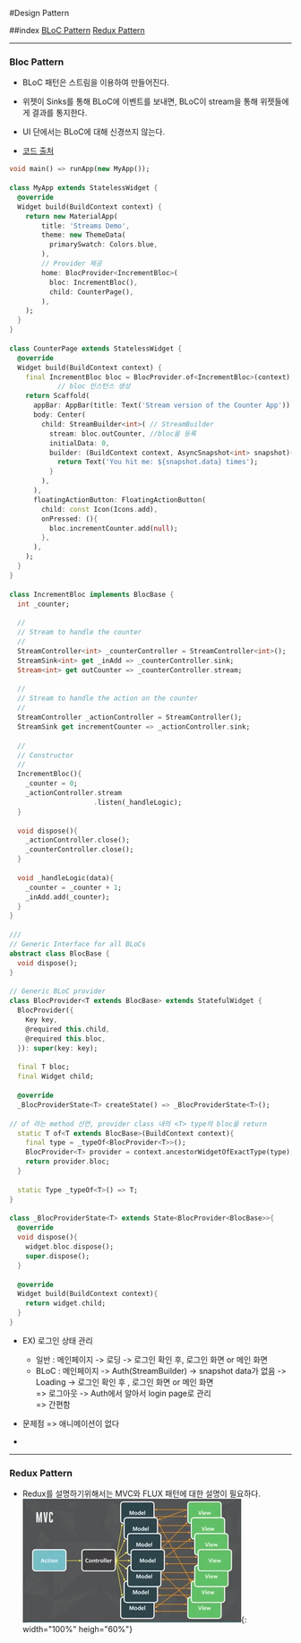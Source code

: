 #Design Pattern

##index
[BLoC Pattern](#BLoC-Pattern)
[Redux Pattern](#Redux-Pattern)

---

### Bloc Pattern

- BLoC 패턴은 스트림을 이용하여 만들어진다.
- 위젯이 Sinks를 통해 BLoC에 이벤트를 보내면, BLoC이 stream을 통해 위젯들에게 결과를 통지한다.  
- UI 단에서는 BLoC에 대해 신경쓰지 않는다.

 
 - [코드 출처](https://javaexpert.tistory.com/970)
~~~Dart
void main() => runApp(new MyApp());

class MyApp extends StatelessWidget {
  @override
  Widget build(BuildContext context) {
    return new MaterialApp(
        title: 'Streams Demo',
        theme: new ThemeData(
          primarySwatch: Colors.blue,
        ),
        // Provider 제공
        home: BlocProvider<IncrementBloc>(
          bloc: IncrementBloc(),
          child: CounterPage(),
        ),
    );
  }
}

class CounterPage extends StatelessWidget {
  @override
  Widget build(BuildContext context) {
    final IncrementBloc bloc = BlocProvider.of<IncrementBloc>(context);
            // bloc 인스턴스 생성
    return Scaffold(
      appBar: AppBar(title: Text('Stream version of the Counter App')),
      body: Center(
        child: StreamBuilder<int>( // StreamBuilder
          stream: bloc.outCounter, //bloc을 등록
          initialData: 0,
          builder: (BuildContext context, AsyncSnapshot<int> snapshot){
            return Text('You hit me: ${snapshot.data} times');
          }
        ),
      ),
      floatingActionButton: FloatingActionButton(
        child: const Icon(Icons.add),
        onPressed: (){
          bloc.incrementCounter.add(null);
        },
      ),
    );
  }
}

class IncrementBloc implements BlocBase {
  int _counter;

  //
  // Stream to handle the counter
  //
  StreamController<int> _counterController = StreamController<int>();
  StreamSink<int> get _inAdd => _counterController.sink;
  Stream<int> get outCounter => _counterController.stream;

  //
  // Stream to handle the action on the counter
  //
  StreamController _actionController = StreamController();
  StreamSink get incrementCounter => _actionController.sink;

  //
  // Constructor
  //
  IncrementBloc(){
    _counter = 0;
    _actionController.stream
                     .listen(_handleLogic);
  }

  void dispose(){
    _actionController.close();
    _counterController.close();
  }

  void _handleLogic(data){
    _counter = _counter + 1;
    _inAdd.add(_counter);
  }
}

///
// Generic Interface for all BLoCs
abstract class BlocBase {
  void dispose();
}

// Generic BLoC provider
class BlocProvider<T extends BlocBase> extends StatefulWidget {
  BlocProvider({
    Key key,
    @required this.child,
    @required this.bloc,
  }): super(key: key);

  final T bloc;
  final Widget child;

  @override
  _BlocProviderState<T> createState() => _BlocProviderState<T>();

// of 라는 method 선언, provider class 내의 <T> type의 bloc을 return
  static T of<T extends BlocBase>(BuildContext context){
    final type = _typeOf<BlocProvider<T>>();
    BlocProvider<T> provider = context.ancestorWidgetOfExactType(type);
    return provider.bloc;
  }

  static Type _typeOf<T>() => T;
}

class _BlocProviderState<T> extends State<BlocProvider<BlocBase>>{
  @override
  void dispose(){
    widget.bloc.dispose();
    super.dispose();
  }

  @override
  Widget build(BuildContext context){
    return widget.child;
  }
}

~~~


- EX) 로그인 상태 관리

    - 일반 : 메인페이지 -> 로딩 -> 로그인 확인 후, 로그인 화면 or 메인 화면
    - BLoC : 메인페이지 -> Auth(StreamBuilder) -> snapshot data가 없음 -> Loading -> 로그인 확인 후 , 로그인 화면 or 메인 화면    
    => 로그아웃 -> Auth에서 알아서 login page로 관리  
    => 간편함
- 문제점 => 애니메이션이 없다
-   


---
### Redux Pattern  

- Redux를 설명하기위해서는 MVC와 FLUX 패턴에 대한 설명이 필요하다.  
![MVC 패턴](Images/Patterns/MVC.png){: width="100%" heigh="60%"}
